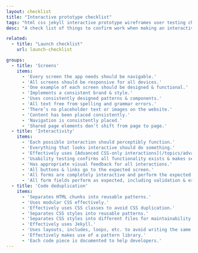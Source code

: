 ```yaml
---
layout: checklist
title: "Interactive prototype checklist"
tags: "html css jekyll interactive prototype wireframes user testing check list web application"
desc: "A check list of things to confirm work when making an interactive web application prototype."

related:
  - title: "Launch checklist"
    url: launch-checklist

groups:
  - title: 'Screens'
    items:
      - 'Every screen the app needs should be navigable.'
      - 'All screens should be responsive for all devices.'
      - 'One example of each screen should be designed & functional.'
      - 'Implements a consistent brand & style.'
      - 'Uses consistently designed patterns & components.'
      - 'All text free from spelling and grammar errors.'
      - 'There’s no placeholder text or images on the website.'
      - 'Content has been placed consistently.'
      - 'Navigation is consistently placed.'
      - 'Shared page elements don’t shift from page to page.'
  - title: 'Interactivity'
    items:
      - 'Each possible interaction should perceptibly function.'
      - 'Everything that looks interactive should do something.'
      - 'Effectively uses [Advanced CSS-only interactions](/topics/advanced-css-only-interactions/) or [JavaScript](/courses/javascript/) to simulate functionality.'
      - 'Usability testing confirms all functionality exists & makes sense to users.'
      - 'Has appropriate visual feedback for all interactions.'
      - 'All buttons & links go to the expected screen.'
      - 'All forms are completely interactive and perform the expected behavior.'
      - 'All form fields perform as expected, including validation & error messages.'
  - title: 'Code deduplication'
    items:
      - 'Separates HTML chunks into reusable patterns.'
      - 'Uses modular CSS effectively.'
      - 'Effectively uses CSS classes to avoid CSS duplication.'
      - 'Separates CSS styles into reusable patterns.'
      - 'Separates CSS styles into different files for maintainability.'
      - 'Effectively uses Jekyll.'
      - 'Uses layouts, includes, loops, etc. to avoid writing the same code more than once.'
      - 'Effectively makes use of a pattern library.'
      - 'Each code piece is documented to help developers.'
---
```

